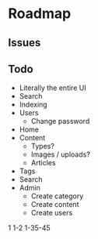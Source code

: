 # Roadmap

## Issues

## Todo

* Literally the entire UI
* Search
* Indexing
* Users
  * Change password
* Home
* Content
  * Types?
  * Images / uploads?
  * Articles
* Tags
* Search
* Admin
  * Create category
  * Create content
  * Create users

1
1-2
1-35-45
